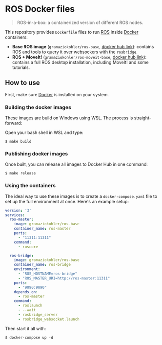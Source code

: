 # ROS Docker files

> ROS-in-a-box: a containerized version of different ROS nodes.

This repository provides `Dockerfile` files to run [ROS](https://ros.org) inside [Docker](https://www.docker.com/) containers:

* **Base ROS image** (`gramaziokohler/ros-base`, [docker hub link](https://hub.docker.com/r/gramaziokohler/ros-base/)): contains ROS and tools to query it over websockers with the `rosbridge`.
* **ROS + MoveIt!** (`gramaziokohler/ros-moveit-base`, [docker hub link](https://hub.docker.com/r/gramaziokohler/ros-moveit-base/)): contains a full ROS desktop installation, including MoveIt! and some tutorials.

## How to use

First, make sure [Docker](https://www.docker.com/) is installed on your system.

### Building the docker images

These images are build on Windows using WSL. The process is straight-forward:

Open your bash shell in WSL and type:

    $ make build

### Publishing docker images

Once built, you can release all images to Docker Hub in one command:

    $ make release

### Using the containers

The ideal way to use these images is to create a `docker-compose.yaml` file to set up the full environment at once. Here's an example setup:

```yaml
version: '3'
services:
  ros-master:
    image: gramaziokohler/ros-base
    container_name: ros-master
    ports:
      - "11311:11311"
    command:
      - roscore

  ros-bridge:
    image: gramaziokohler/ros-base
    container_name: ros-bridge
    environment:
      - "ROS_HOSTNAME=ros-bridge"
      - "ROS_MASTER_URI=http://ros-master:11311"
    ports:
      - "9090:9090"
    depends_on:
      - ros-master
    command:
      - roslaunch
      - --wait
      - rosbridge_server
      - rosbridge_websocket.launch
```

Then start it all with:

    $ docker-compose up -d
